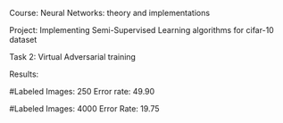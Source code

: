 Course: Neural Networks: theory and implementations 

Project: Implementing Semi-Supervised Learning algorithms for cifar-10 dataset

Task 2: Virtual Adversarial training

Results:

#Labeled Images: 250 Error rate: 49.90

#Labeled Images: 4000 Error Rate: 19.75
